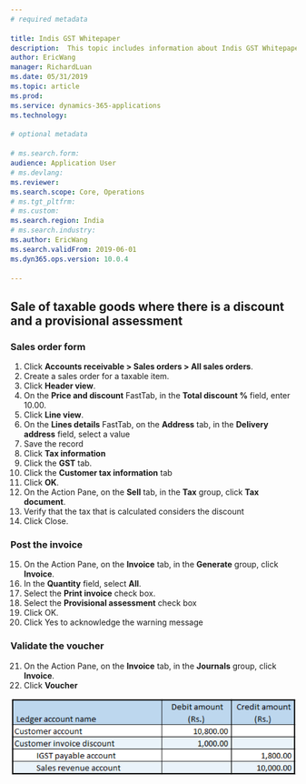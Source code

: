 ```yaml
---
# required metadata

title: Indis GST Whitepaper
description:  This topic includes information about Indis GST Whitepaper in Microsoft Dynamics 365 for Finance and Operations.
author: EricWang
manager: RichardLuan
ms.date: 05/31/2019
ms.topic: article
ms.prod: 
ms.service: dynamics-365-applications
ms.technology: 

# optional metadata

# ms.search.form: 
audience: Application User
# ms.devlang: 
ms.reviewer: 
ms.search.scope: Core, Operations
# ms.tgt_pltfrm: 
# ms.custom: 
ms.search.region: India
# ms.search.industry: 
ms.author: EricWang
ms.search.validFrom: 2019-06-01
ms.dyn365.ops.version: 10.0.4

---
```


## Sale of taxable goods where there is a discount and a provisional assessment

### Sales order form

1. Click **Accounts receivable > Sales orders > All sales orders**.
2. Create a sales order for a taxable item.
3. Click **Header view**.
4. On the **Price and discount** FastTab, in the **Total discount %** field, enter 10.00.
5. Click **Line view**.
6. On the **Lines details** FastTab, on the **Address** tab, in the **Delivery address** field, select a value
7. Save the record
8. Click **Tax information**
9. Click the **GST** tab.
10. Click the **Customer tax information** tab
11. Click **OK**.
12. On the Action Pane, on the **Sell** tab, in the **Tax** group, click **Tax document**.
13. Verify that the tax that is calculated considers the discount
14. Click Close.

### Post the invoice

15. On the Action Pane, on the **Invoice** tab, in the **Generate** group, click **Invoice**.
16. In the **Quantity** field, select **All**.
17. Select the **Print invoice** check box.
18. Select the **Provisional assessment** check box
19. Click OK.
20. Click Yes to acknowledge the warning message

### Validate the voucher

21. On the Action Pane, on the **Invoice** tab, in the **Journals** group, click **Invoice**.
22. Click **Voucher**

![](media/GST-Whitepaper/Annotation-2019-05-20-151407.png)



